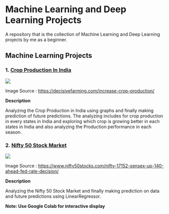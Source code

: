 # Machine Learning and Deep Learning Projects

A repository that is the collection of Machine Learning and Deep Learning projects by me as a beginner.


## Machine Learning Projects

### 1. [Crop Production In India](Crop-Production-In-India/Crop-Production-In-India.ipynb)

<img src="https://i0.wp.com/decisivefarming.com/wp-content/uploads/2017/07/Optimize-Campaign-blog-post-506x253.jpg?resize=1080%2C675&ssl=1">

Image Source : https://decisivefarming.com/increase-crop-production/

**Description**

 Analyzing the Crop Production in India using graphs and finally making prediction of future predictions. The analyzing includes for crop production in every states in India and exploring which crop is growing better in each states in India and also analyzing the Production performance in each season.

### 2. [Nifty 50 Stock Market](Nifty-50-Stock-Market.ipynb)

<img src="https://www.nifty50stocks.com/wp-content/uploads/2022/10/Bank-Nifty-Prediction-for-Monday.jpg">

Image Source : https://www.nifty50stocks.com/nifty-17152-sensex-up-140-ahead-fed-rate-decision/

**Description**

 Analyzing the Nifty 50 Stock Market and finally making prediction on data and future predictions using LinearRegressor. 

**Note: Use Google Colab for interactive display**
